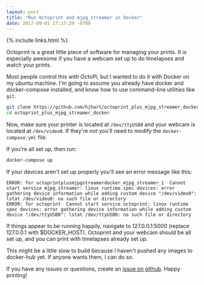 ```yaml
--- 
layout: post
title: "Run Octoprint and mjpg_streamer in Docker"
date: 2017-09-01 17:17:29 -0700
---
```


{% include links.html %}

Octoprint is a great little piece of software for managing your prints. It is especially awesome if you have a webcam set up to do timelapses and watch your prints.

Most people control this with OctoPi, but I wanted to do it with Docker on my ubuntu machine. I'm going to assume you already have docker and docker-compose installed, and know how to use command-line utilities like `git`.

```bash
git clone https://github.com/hjhart/octoprint_plus_mjpg_streamer_docker
cd octoprint_plus_mjpg_streamer_docker
```

Now, make sure your printer is located at `/dev/ttyUSB0` and your webcam is located at `/dev/video0`. If they're not you'll need to modify the `docker-compose.yml` file.

If you're all set up, then run:

```bash
docker-compose up
```

If your devices aren't set up properly you'll see an error message like this:

```
ERROR: for octoprintplusmjpgstreamerdocker_mjpg_streamer_1  Cannot start service mjpg_streamer: linux runtime spec devices: error gathering device information while adding custom device "/dev/video0": lstat /dev/video0: no such file or directory
ERROR: for octoprint  Cannot start service octoprint: linux runtime spec devices: error gathering device information while adding custom device "/dev/ttyUSB0": lstat /dev/ttyUSB0: no such file or directory
```

If things appear to be running happily, navigate to 127.0.0.1:5000 (replace 127.0.0.1 with $DOCKER_HOST). Octoprint and your webcam should be all set up, and you can print with timelapses already set up.

This might be a little slow to build because I haven't pushed any images to docker-hub yet. If anyone wants them, I can do so.

If you have any issues or questions, create an [issue on github](https://github.com/hjhart/octoprint_plus_mjpg_streamer_docker/issues). Happy printing!

